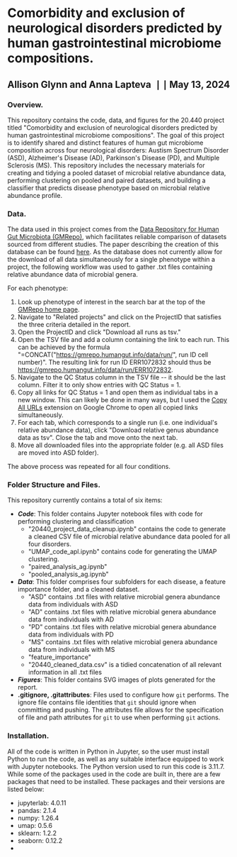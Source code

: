 # Comorbidity and exclusion of neurological disorders predicted by human gastrointestinal microbiome compositions.
## Allison Glynn and Anna Lapteva  $\text{ }\mid\mid\text{ }$   May 13, 2024

### Overview.
This repository contains the code, data, and figures for the 20.440 project titled "Comorbidity and exclusion of neurological disorders predicted by human gastrointestinal microbiome compositions". The goal of this project is to identify shared and distinct features of human gut microbiome composition across four neurological disorders: Austism Spectrum Disorder (ASD), Alzheimer's Disease (AD), Parkinson's Disease (PD), and Multiple Sclerosis (MS). This repository includes the necessary materials for creating and tidying a pooled dataset of microbial relative abundance data, performing clustering on pooled and paired datasets, and building a classifier that predicts disease phenotype based on microbial relative abundance profile.

### Data.
The data used in this project comes from the [Data Repository for Human Gut Microbiota (GMRepo)](https://gmrepo.humangut.info/home), which facilitates reliable comparison of datasets sourced from different studies. The paper describing the creation of this database can be found [here](https://academic.oup.com/nar/article/50/D1/D777/6426060?login=true). As the database does not currently allow for the download of all data simultaneously for a single phenotype within a project, the following workflow was used to gather .txt files containing relative abundance data of microbial genera. 

For each phenotype:
1. Look up phenotype of interest in the search bar at the top of the [GMRepo home page](https://gmrepo.humangut.info/home).
2. Navigate to "Related projects" and click on the ProjectID that satisfies the three criteria detailed in the report. 
3. Open the ProjectID and click "Download all runs as tsv."
4. Open the TSV file and add a column containing the link to each run. This can be achieved by the formula "=CONCAT("https://gmrepo.humangut.info/data/run/", run ID cell number)". The resulting link for run ID ERR1072832 should thus be https://gmrepo.humangut.info/data/run/ERR1072832.
5. Navigate to the QC Status column in the TSV file -- it should be the last column. Filter it to only show entries with QC Status = 1.
6. Copy all links for QC Status = 1 and open them as individual tabs in a new window. This can likely be done in many ways, but I used the [Copy All URLs](https://chromewebstore.google.com/detail/copy-all-urls/djdmadneanknadilpjiknlnanaolmbfk) extension on Google Chrome to open all copied links simultaneously.
7. For each tab, which corresponds to a single run (i.e. one individual's relative abundance data), click "Download relative genus abundance data as tsv". Close the tab and move onto the next tab.
8. Move all downloaded files into the appropriate folder (e.g. all ASD files are moved into ASD folder).

The above process was repeated for all four conditions. 

### Folder Structure and Files.
This repository currently contains a total of six items:
- ***Code***: This folder contains Jupyter notebook files with code for performing clustering and classification
    - "20440_project_data_cleanup.ipynb" contains the code to generate a cleaned CSV file of microbial relative abundance data pooled for all four disorders.
    - "UMAP_code_apl.ipynb" contains code for generating the UMAP clustering.
    - "paired_analysis_ag.ipynb"
    - "pooled_analysis_ag.ipynb"
- ***Data***: This folder comprises four subfolders for each disease, a feature importance folder, and a cleaned dataset. 
    - "ASD" contains .txt files with relative microbial genera abundance data from individuals with ASD
    - "AD" contains .txt files with relative microbial genera abundance data from individuals with AD
    - "PD" contains .txt files with relative microbial genera abundance data from individuals with PD
    - "MS" contains .txt files with relative microbial genera abundance data from individuals with MS
    - "feature_importance"
    - "20440_cleaned_data.csv" is a tidied concatenation of all relevant information in all .txt files
- ***Figures***: This folder contains SVG images of plots generated for the report.
- **.gitignore, .gitattributes**: Files used to configure how `git` performs. The ignore file contains file identities that `git` should ignore when committing and pushing. The attributes file allows for the specification of file and path attributes for `git` to use when performing `git` actions.

### Installation.
All of the code is written in Python in Jupyter, so the user must install Python to run the code, as well as any suitable interface equipped to work with Jupyter notebooks. The Python version used to run this code is 3.11.7. While some of the packages used in the code are built in, there are a few packages that need to be installed. These packages and their versions are listed below:
- jupyterlab: 4.0.11
- pandas: 2.1.4
- numpy: 1.26.4
- umap: 0.5.6
- sklearn: 1.2.2
- seaborn: 0.12.2
- 